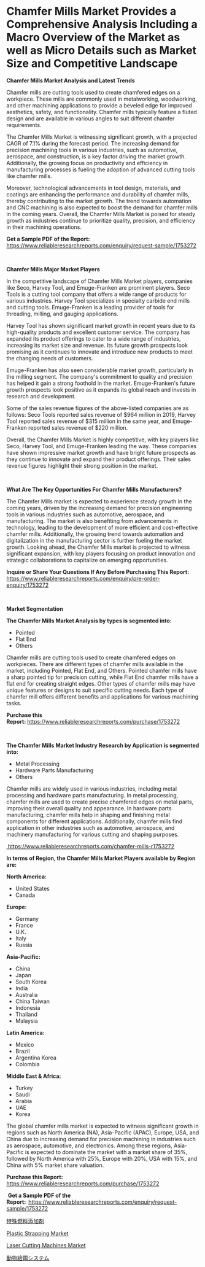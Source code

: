 <p><h1>Chamfer Mills Market Provides a Comprehensive Analysis Including a Macro Overview of the Market as well as Micro Details such as Market Size and Competitive Landscape</h1></p><p><strong>Chamfer Mills Market Analysis and Latest Trends</strong></p>
<p><p>Chamfer mills are cutting tools used to create chamfered edges on a workpiece. These mills are commonly used in metalworking, woodworking, and other machining applications to provide a beveled edge for improved aesthetics, safety, and functionality. Chamfer mills typically feature a fluted design and are available in various angles to suit different chamfer requirements.</p><p>The Chamfer Mills Market is witnessing significant growth, with a projected CAGR of 7.1% during the forecast period. The increasing demand for precision machining tools in various industries, such as automotive, aerospace, and construction, is a key factor driving the market growth. Additionally, the growing focus on productivity and efficiency in manufacturing processes is fueling the adoption of advanced cutting tools like chamfer mills.</p><p>Moreover, technological advancements in tool design, materials, and coatings are enhancing the performance and durability of chamfer mills, thereby contributing to the market growth. The trend towards automation and CNC machining is also expected to boost the demand for chamfer mills in the coming years. Overall, the Chamfer Mills Market is poised for steady growth as industries continue to prioritize quality, precision, and efficiency in their machining operations.</p></p>
<p><strong>Get a Sample PDF of the Report:&nbsp;</strong> <a href="https://www.reliableresearchreports.com/enquiry/request-sample/1753272">https://www.reliableresearchreports.com/enquiry/request-sample/1753272</a></p>
<p>&nbsp;</p>
<p><strong>Chamfer Mills Major Market Players</strong></p>
<p><p>In the competitive landscape of Chamfer Mills Market players, companies like Seco, Harvey Tool, and Emuge-Franken are prominent players. Seco Tools is a cutting tool company that offers a wide range of products for various industries. Harvey Tool specializes in specialty carbide end mills and cutting tools. Emuge-Franken is a leading provider of tools for threading, milling, and gauging applications.</p><p>Harvey Tool has shown significant market growth in recent years due to its high-quality products and excellent customer service. The company has expanded its product offerings to cater to a wide range of industries, increasing its market size and revenue. Its future growth prospects look promising as it continues to innovate and introduce new products to meet the changing needs of customers.</p><p>Emuge-Franken has also seen considerable market growth, particularly in the milling segment. The company's commitment to quality and precision has helped it gain a strong foothold in the market. Emuge-Franken's future growth prospects look positive as it expands its global reach and invests in research and development.</p><p>Some of the sales revenue figures of the above-listed companies are as follows: Seco Tools reported sales revenue of $964 million in 2019, Harvey Tool reported sales revenue of $315 million in the same year, and Emuge-Franken reported sales revenue of $220 million.</p><p>Overall, the Chamfer Mills Market is highly competitive, with key players like Seco, Harvey Tool, and Emuge-Franken leading the way. These companies have shown impressive market growth and have bright future prospects as they continue to innovate and expand their product offerings. Their sales revenue figures highlight their strong position in the market.</p></p>
<p>&nbsp;</p>
<p><strong>What Are The Key Opportunities For Chamfer Mills Manufacturers?</strong></p>
<p><p>The Chamfer Mills market is expected to experience steady growth in the coming years, driven by the increasing demand for precision engineering tools in various industries such as automotive, aerospace, and manufacturing. The market is also benefiting from advancements in technology, leading to the development of more efficient and cost-effective chamfer mills. Additionally, the growing trend towards automation and digitalization in the manufacturing sector is further fueling the market growth. Looking ahead, the Chamfer Mills market is projected to witness significant expansion, with key players focusing on product innovation and strategic collaborations to capitalize on emerging opportunities.</p></p>
<p><strong>Inquire or Share Your Questions If Any Before Purchasing This Report:</strong> <a href="https://www.reliableresearchreports.com/enquiry/pre-order-enquiry/1753272">https://www.reliableresearchreports.com/enquiry/pre-order-enquiry/1753272</a></p>
<p>&nbsp;</p>
<p><strong>Market Segmentation</strong></p>
<p><strong>The Chamfer Mills Market Analysis by types is segmented into:</strong></p>
<p><ul><li>Pointed</li><li>Flat End</li><li>Others</li></ul></p>
<p><p>Chamfer mills are cutting tools used to create chamfered edges on workpieces. There are different types of chamfer mills available in the market, including Pointed, Flat End, and Others. Pointed chamfer mills have a sharp pointed tip for precision cutting, while Flat End chamfer mills have a flat end for creating straight edges. Other types of chamfer mills may have unique features or designs to suit specific cutting needs. Each type of chamfer mill offers different benefits and applications for various machining tasks.</p></p>
<p><strong>Purchase this Report:&nbsp;</strong><a href="https://www.reliableresearchreports.com/purchase/1753272">https://www.reliableresearchreports.com/purchase/1753272</a></p>
<p>&nbsp;</p>
<p><strong>The Chamfer Mills Market Industry Research by Application is segmented into:</strong></p>
<p><ul><li>Metal Processing</li><li>Hardware Parts Manufacturing</li><li>Others</li></ul></p>
<p><p>Chamfer mills are widely used in various industries, including metal processing and hardware parts manufacturing. In metal processing, chamfer mills are used to create precise chamfered edges on metal parts, improving their overall quality and appearance. In hardware parts manufacturing, chamfer mills help in shaping and finishing metal components for different applications. Additionally, chamfer mills find application in other industries such as automotive, aerospace, and machinery manufacturing for various cutting and shaping purposes.</p></p>
<p><a href="https://www.reliableresearchreports.com/chamfer-mills-r1753272">&nbsp;https://www.reliableresearchreports.com/chamfer-mills-r1753272</a></p>
<p><strong>In terms of Region, the Chamfer Mills Market Players available by Region are:</strong></p>
<p>
    <p> <strong> North America: </strong>
        <ul>
            <li>United States</li>
            <li>Canada</li>
        </ul>
        </p> 
    <p> <strong> Europe: </strong>
        <ul>
            <li>Germany</li>
            <li>France</li>
            <li>U.K.</li>
            <li>Italy</li>
            <li>Russia</li>
        </ul>
        </p> 
    <p> <strong> Asia-Pacific: </strong>
        <ul>
            <li>China</li>
            <li>Japan</li>
            <li>South Korea</li>
            <li>India</li>
            <li>Australia</li>
            <li>China Taiwan</li>
            <li>Indonesia</li>
            <li>Thailand</li>
            <li>Malaysia</li>
        </ul>
        </p> 
    <p> <strong> Latin America: </strong>
        <ul>
            <li>Mexico</li>
            <li>Brazil</li>
            <li>Argentina Korea</li>
            <li>Colombia</li>
        </ul>
        </p> 
    <p> <strong> Middle East & Africa: </strong>
        <ul>
            <li>Turkey</li>
            <li>Saudi</li>
            <li>Arabia</li>
            <li>UAE</li>
            <li>Korea</li>
        </ul>
    </p>
    </p>
<p><p>The global chamfer mills market is expected to witness significant growth in regions such as North America (NA), Asia-Pacific (APAC), Europe, USA, and China due to increasing demand for precision machining in industries such as aerospace, automotive, and electronics. Among these regions, Asia-Pacific is expected to dominate the market with a market share of 35%, followed by North America with 25%, Europe with 20%, USA with 15%, and China with 5% market share valuation.</p></p>
<p><strong>Purchase this Report: </strong><a href="https://www.reliableresearchreports.com/purchase/1753272">https://www.reliableresearchreports.com/purchase/1753272</a></p>
<p>&nbsp;<strong>Get a Sample PDF of the Report:&nbsp;&nbsp;</strong><a href="https://www.reliableresearchreports.com/enquiry/request-sample/1753272">https://www.reliableresearchreports.com/enquiry/request-sample/1753272</a></p>
<p><strong></strong></p>
<p><p><a href="https://medium.com/@lawrencewatkins654/%E7%89%B9%E6%AE%8A%E7%87%83%E6%96%99%E6%B7%BB%E5%8A%A0%E5%89%A4%E5%B8%82%E5%A0%B4%E3%81%AF-2031%E5%B9%B4%E3%81%BE%E3%81%A7%E3%81%AE%E5%B8%82%E5%A0%B4%E3%82%B7%E3%82%A7%E3%82%A2-%E8%A6%8F%E6%A8%A1-%E3%81%8A%E3%82%88%E3%81%B3%E4%BA%88%E6%B8%AC%E3%82%92%E9%87%8D%E7%82%B9%E3%81%AB%E3%81%97%E3%81%A6%E3%81%84%E3%81%BE%E3%81%99-a086fad78a5a">特殊燃料添加剤</a></p><p><a href="https://www.linkedin.com/pulse/plastic-strapping-market-size-growth-outlook-from-2024-2031-7bj0e?trackingId=K%2FJnvfsQ9t0Kg1x59C2Zfg%3D%3D">Plastic Strapping Market</a></p><p><a href="https://www.linkedin.com/pulse/laser-cutting-machines-market-research-report-its-history-forecast-ysqhf?trackingId=tOiUBs%2BnUUGeOOhAEoCvog%3D%3D">Laser Cutting Machines Market</a></p><p><a href="https://medium.com/@samirmayert28/%E5%8B%95%E7%89%A9%E7%B5%A6%E9%A4%8C%E3%82%B7%E3%82%B9%E3%83%86%E3%83%A0%E5%B8%82%E5%A0%B4%E5%88%86%E6%9E%90-%E3%81%9D%E3%81%AEcagr-%E5%B8%82%E5%A0%B4%E3%82%BB%E3%82%B0%E3%83%A1%E3%83%B3%E3%83%86%E3%83%BC%E3%82%B7%E3%83%A7%E3%83%B3-%E3%81%8A%E3%82%88%E3%81%B3%E3%82%B0%E3%83%AD%E3%83%BC%E3%83%90%E3%83%AB%E7%94%A3%E6%A5%AD%E6%A6%82%E8%A6%81-1697ad346364">動物給餌システム</a></p></p>